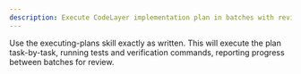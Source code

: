 ```yaml
---
description: Execute CodeLayer implementation plan in batches with review checkpoints
---
```


Use the executing-plans skill exactly as written. This will execute the plan task-by-task, running tests and verification commands, reporting progress between batches for review.
